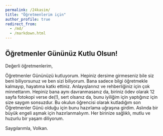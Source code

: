 ```yaml
---
permalink: /24kasim/
title: "Öğretmenlerim için"
author_profile: true
redirect_from: 
  - /md/
  - /markdown.html
---
```


## Öğretmenler Gününüz Kutlu Olsun!

Değerli öğretmenlerim,

Öğretmenler Gününüzü kutluyorum. Hepiniz dersime girmeseniz bile siz beni biliyorsunuz ve ben sizi biliyorum. Bana sadece bilgi öğretmekle kalmayıp, hayatıma katkı ettiniz. Anlayışlarınız ve rehberliğiniz için çok minnettarım. Hepiniz bana aynı davranmasanız da, biriniz ödev olarak 12 sayfa fotokopi verse de(!), sert olsanız da, bunu iyiliğim için yaptığınız için size saygım sonsuzdur. Bu okulun öğrencisi olarak kutladığım son Öğretmenler Günü olduğu için bunu hazırlama uğraşına girdim. Aslında bir büyük engeli aşmak için hazırlanmalıyım. Her birinize sağlıklı, mutlu ve huzurlu bir yaşam diliyorum.

Saygılarımla,
Volkan.

